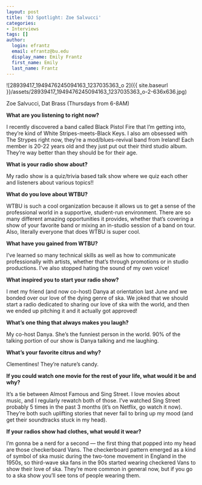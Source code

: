 ```yaml
---
layout: post
title: 'DJ Spotlight: Zoe Salvucci'
categories:
- Interviews
tags: []
author:
  login: efrantz
  email: efrantz@bu.edu
  display_name: Emily Frantz
  first_name: Emily
  last_name: Frantz
---
```

![28939417_1949476245094163_1237035363_o 2]({{ site.baseurl }}/assets/28939417_1949476245094163_1237035363_o-2-636x636.jpg)

Zoe Salvucci, Dat Brass (Thursdays from 6-8AM)

**What are you listening to right now?**

I recently discovered a band called Black Pistol Fire that I’m getting into, they’re kind of White Stripes-meets-Black Keys. I also am obsessed with The Strypes right now, they’re a mod/blues-revival band from Ireland! Each member is 20-22 years old and they just put out their third studio album. They’re way better than they should be for their age.

**What is your radio show about?**

My radio show is a quiz/trivia based talk show where we quiz each other and listeners about various topics!!

**What do you love about WTBU?**

WTBU is such a cool organization because it allows us to get a sense of the professional world in a supportive, student-run environment. There are so many different amazing opportunities it provides, whether that’s covering a show of your favorite band or mixing an in-studio session of a band on tour. Also, literally everyone that does WTBU is super cool.

**What have you gained from WTBU?**

I’ve learned so many technical skills as well as how to communicate professionally with artists, whether that’s through promotions or in studio productions. I’ve also stopped hating the sound of my own voice!

**What inspired you to start your radio show?**

I met my friend (and now co-host) Danya at orientation last June and we bonded over our love of the dying genre of ska. We joked that we should start a radio dedicated to sharing our love of ska with the world, and then we ended up pitching it and it actually got approved!

**What’s one thing that always makes you laugh?**

My co-host Danya. She’s the funniest person in the world. 90% of the talking portion of our show is Danya talking and me laughing.

**What’s your favorite citrus and why?**

Clementines! They’re nature’s candy.

**If you could watch one movie for the rest of your life, what would it be and why?**

It’s a tie between Almost Famous and Sing Street. I love movies about music, and I regularly rewatch both of those. I’ve watched Sing Street probably 5 times in the past 3 months (it’s on Netflix, go watch it now). They’re both such uplifting stories that never fail to bring up my mood (and get their soundtracks stuck in my head).

**If your radios show had clothes, what would it wear?**

I’m gonna be a nerd for a second — the first thing that popped into my head are those checkerboard Vans. The checkerboard pattern emerged as a kind of symbol of ska music during the two-tone movement in England in the 1950s, so third-wave ska fans in the 90s started wearing checkered Vans to show their love of ska. They’re more common in general now, but if you go to a ska show you’ll see tons of people wearing them.